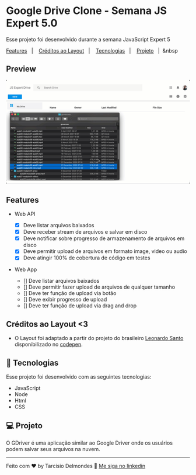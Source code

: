 # Google Drive Clone - Semana JS Expert 5.0

Esse projeto foi desenvolvido durante a semana JavaScript Expert 5

<a href="#features">Features</a>&nbsp;&nbsp;&nbsp;|&nbsp;&nbsp;&nbsp;
<a href="#creditos">Créditos ao Layout</a>&nbsp;&nbsp;&nbsp;|&nbsp;&nbsp;&nbsp;
<a href="#tecnologias">Tecnologias</a>&nbsp;&nbsp;&nbsp;|&nbsp;&nbsp;&nbsp;
<a href="#projeto">Projeto</a>&nbsp;&nbsp;&nbsp;|&nbsp;&nbsp;&nbsp

## Preview

![](./resources/demo.gif)

<a id="features"></a>

## Features

- Web API

  - [x] Deve listar arquivos baixados
  - [x] Deve receber stream de arquivos e salvar em disco
  - [x] Deve notificar sobre progresso de armazenamento de arquivos em disco
  - [x] Deve permitir upload de arquivos em formato image, video ou audio
  - [x] Deve atingir 100% de cobertura de código em testes

- Web App

  - [] Deve listar arquivos baixados
  - [] Deve permitir fazer upload de arquivos de qualquer tamanho
  - [] Deve ter função de upload via botão
  - [] Deve exibir progresso de upload
  - [] Deve ter função de upload via drag and drop

  <a id="creditos"></a>

## Créditos ao Layout <3

- O Layout foi adaptado a partir do projeto do brasileiro [Leonardo Santo](https://github.com/leoespsanto) disponibilizado no [codepen](https://codepen.io/leoespsanto/pen/KZMMKG).

<a id="tecnologias"></a>

## 🚀 Tecnologias

Esse projeto foi desenvolvido com as seguintes tecnologias:

- JavaScript
- Node
- Html
- CSS

<a id="projeto"></a>

## 💻 Projeto

O GDriver é uma aplicação similar ao Google Driver onde os usuários podem salvar seus arquivos na nuvem.

---

Feito com ♥ by Tarcisio Delmondes :wave: [Me siga no linkedin](https://www.linkedin.com/in/tarcisio-delmondes/)
